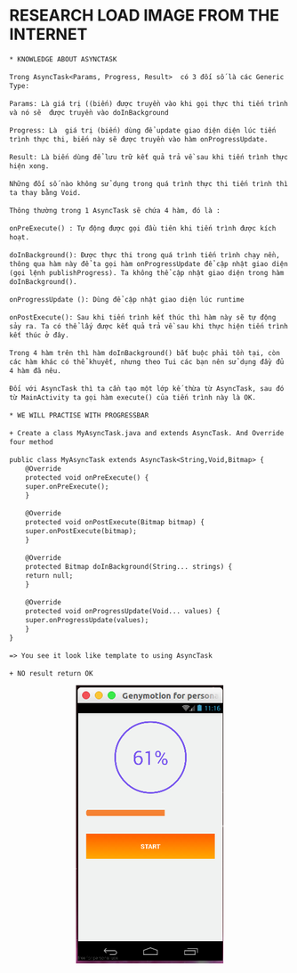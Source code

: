 # RESEARCH LOAD IMAGE FROM THE INTERNET 

    * KNOWLEDGE ABOUT ASYNCTASK
    
	Trong AsyncTask<Params, Progress, Result>  có 3 đối số là các Generic Type:

	Params: Là giá trị ((biến) được truyền vào khi gọi thực thi tiến trình và nó sẽ  được truyền vào doInBackground

	Progress: Là  giá trị (biến) dùng để update giao diện diện lúc tiến trình thực thi, biến này sẽ được truyền vào hàm onProgressUpdate.

	Result: Là biến dùng để lưu trữ kết quả trả về sau khi tiến trình thực hiện xong.

	Những đối số nào không sử dụng trong quá trình thực thi tiến trình thì ta thay bằng Void.

	Thông thường trong 1 AsyncTask sẽ chứa 4 hàm, đó là :

	onPreExecute() : Tự động được gọi đầu tiên khi tiến trình được kích hoạt.

	doInBackground(): Được thực thi trong quá trình tiến trình chạy nền, thông qua hàm này để ta gọi hàm onProgressUpdate để cập nhật giao diện (gọi lệnh publishProgress). Ta không thể cập nhật giao diện trong hàm doInBackground().

	onProgressUpdate (): Dùng để cập nhật giao diện lúc runtime

	onPostExecute(): Sau khi tiến trình kết thúc thì hàm này sẽ tự động sảy ra. Ta có thể lấy được kết quả trả về sau khi thực hiện tiến trình kết thúc ở đây.

	Trong 4 hàm trên thì hàm doInBackground() bắt buộc phải tồn tại, còn các hàm khác có thể khuyết, nhưng theo Tui các bạn nên sử dụng đầy đủ 4 hàm đã nêu.

	Đối với AsyncTask thì ta cần tạo một lớp kế thừa từ AsyncTask, sau đó từ MainActivity ta gọi hàm execute() của tiến trình này là OK.

    * WE WILL PRACTISE WITH PROGRESSBAR

    + Create a class MyAsyncTask.java and extends AsyncTask. And Override four method 

	public class MyAsyncTask extends AsyncTask<String,Void,Bitmap> {
	    @Override
	    protected void onPreExecute() {
		super.onPreExecute();
	    }

	    @Override
	    protected void onPostExecute(Bitmap bitmap) {
		super.onPostExecute(bitmap);
	    }

	    @Override
	    protected Bitmap doInBackground(String... strings) {
		return null;
	    }

	    @Override
	    protected void onProgressUpdate(Void... values) {
		super.onProgressUpdate(values);
	    }
	}

    => You see it look like template to using AsyncTask

    + NO result return OK

<p align="center">
  <img src="https://github.com/danisluis6/Technical-Android-AsyncTask/blob/version2/LevelB/1.png">
</p>
